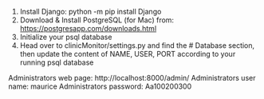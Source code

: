 1) Install Django: python -m pip install Django
2) Download & Install PostgreSQL (for Mac) from: https://postgresapp.com/downloads.html
3) Initialize your psql database
4) Head over to clinicMonitor/settings.py and find the # Database section, then update the content of NAME, USER, PORT according to your running psql database


Administrators web page: http://localhost:8000/admin/
Administrators user name: maurice
Administrators password: Aa100200300
